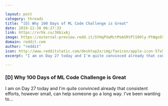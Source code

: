 ```yaml
---

layout: post
category: threads
title: "[D] Why 100 Days of ML Code Challenge is Great"
date: 2019-12-30 06:27:33
link: https://vrhk.co/36bixAj
image: https://external-preview.redd.it/SYHqPVwMctPeASRtPlS99ly-PtWgo59c6-j36Dd00Xo.jpg?width=320&height=167.539267016&auto=webp&s=5b4f21b86b1da7bd3a92b4a9e8bde154595006ec
domain: reddit.com
author: "reddit"
icon: http://www.redditstatic.com/desktop2x/img/favicon/apple-icon-57x57.png
excerpt: "I am on Day 27 today and I'm quite convinced already that consistent efforts, however small, can help someone go a long way. I've been wanting to..."

---
```


### [D] Why 100 Days of ML Code Challenge is Great

I am on Day 27 today and I'm quite convinced already that consistent efforts, however small, can help someone go a long way. I've been wanting to...